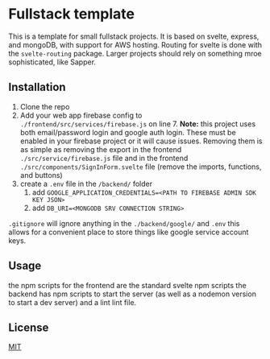 # Fullstack template

This is a template for small fullstack projects. It is based on svelte, express, and mongoDB, with support for AWS hosting. Routing for svelte is done with the `svelte-routing` package. Larger projects should rely on something mroe sophisticated, like Sapper.

## Installation

1. Clone the repo
2. Add your web app firebase config to `./frontend/src/services/firebase.js` on line 7. **Note:** this project uses both email/password login and google auth login. These must be enabled in your firebase project or it will cause issues. Removing them is as simple as removing the export in the frontend `./src/service/firebase.js` file and in the frontend `./src/components/SignInForm.svelte` file (remove the imports, functions, and buttons)
3. create a `.env` file in the `/backend/` folder
   1. add `GOOGLE_APPLICATION_CREDENTIALS=<PATH TO FIREBASE ADMIN SDK KEY JSON>`
   2. add `DB_URI=<MONGODB SRV CONNECTION STRING>`

`.gitignore` will ignore anything in the `./backend/google/` and `.env` this allows for a convenient place to store things like google service account keys.

## Usage

the npm scripts for the frontend are the standard svelte npm scripts
the backend has npm scripts to start the server (as well as a nodemon version to start a dev server) and a lint lint file.

## License
[MIT](https://choosealicense.com/licenses/mit/)